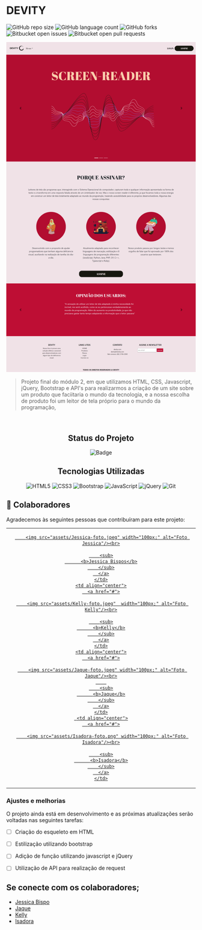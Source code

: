 # DEVITY



<!---Esses são exemplos. Veja https://shields.io para outras pessoas ou para personalizar este conjunto de escudos. Você pode querer incluir dependências, status do projeto e informações de licença aqui--->

![GitHub repo size](https://img.shields.io/github/repo-size/jessbispo/projeto-final?style=for-the-badge)
![GitHub language count](https://img.shields.io/github/languages/count/jessbispo/PROJETO-FINAL?style=for-the-badge)
![GitHub forks](https://img.shields.io/github/forks/jessbispo/PROJETO-FINAL?style=for-the-badge)
![Bitbucket open issues](https://img.shields.io/bitbucket/issues/jessbispo/PROJETO-FINAL?style=for-the-badge)
![Bitbucket open pull requests](https://img.shields.io/bitbucket/pr-raw/jessbispo/PROJETO-FINAL?style=for-the-badge)

<img src="assets/homepage.png" alt="imagem">

> Projeto final do módulo 2, em que utilizamos HTML, CSS, Javascript, jQuery, Bootstrap e API's para realizarmos a criação de um site sobre um produto que faciitaria o mundo da tecnologia, e a nossa escolha de produto foi um leitor de tela próprio para o mundo da programação, 

<br>

<div id="inicio" align=center>
<h2><strong>Status do Projeto</strong></h2>

  ![Badge](https://img.shields.io/badge/STATUS-EM%20ANDAMENTO-red)

</div> 


<h2 align="center"><strong>Tecnologias Utilizadas</strong></h2>

<div align="center">

![HTML5](https://img.shields.io/badge/html5-%23E34F26.svg?style=for-the-badge&logo=html5&logoColor=white)
![CSS3](https://img.shields.io/badge/css3-%231572B6.svg?style=for-the-badge&logo=css3&logoColor=white)
![Bootstrap](https://img.shields.io/badge/bootstrap-%23563D7C.svg?style=for-the-badge&logo=bootstrap&logoColor=white)
![JavaScript](https://img.shields.io/badge/javascript-%23323330.svg?style=for-the-badge&logo=javascript&logoColor=%23F7DF1E)
![jQuery](https://img.shields.io/badge/jquery-%230769AD.svg?style=for-the-badge&logo=jquery&logoColor=white)
![Git](https://img.shields.io/badge/git-%23F05033.svg?style=for-the-badge&logo=git&logoColor=white)

</div> 

## 🤝 Colaboradores

Agradecemos às seguintes pessoas que contribuíram para este projeto:

<table>
  <tr>
    <td align="center">
      <a href="#">
        
        <img src="assets/Jessica-foto.jpeg" width="100px;" alt="Foto Jessica"/><br>

        <sub>
          <b>Jessica Bispos</b>
        </sub>
      </a>
    </td>
    <td align="center">
      <a href="#">

        <img src="assets/Kelly-foto.jpeg"  width="100px;" alt="Foto Kelly"/><br>

        <sub>
          <b>Kelly</b>
        </sub>
      </a>
    </td>
    <td align="center">
      <a href="#">

        <img src="assets/Jaque-foto.jpeg" width="100px;" alt="Foto Jaque"/><br>
        
        <sub>
          <b>Jaque</b>
        </sub>
      </a>
    </td>
     <td align="center">
      <a href="#">

        <img src="assets/Isadora-foto.png" width="100px;" alt="Foto Isadora"/><br>

        <sub>
          <b>Isadora</b>
        </sub>
      </a>
    </td>
  </tr>
</table>

### Ajustes e melhorias

O projeto ainda está em desenvolvimento e as próximas atualizações serão voltadas nas seguintes tarefas:

- [ ] Criação do esqueleto em HTML
- [ ] Estilização utilizando bootstrap
- [ ] Adição de função utilizando javascript e jQuery
- [ ] Utilização de API para realização de request


## **Se conecte com os colaboradores**;  

- [Jessica Bispo](https://github.com/jessbispo)
- [Jaque](https://github.com/Jackiesants)
- [Kelly](https://github.com/kellysanttos)
- [Isadora](https://github.com/isadoraraujo)


